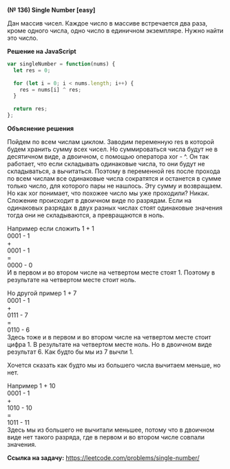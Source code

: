 **(№ 136) Single Number [easy]**

Дан массив чисел. Каждое число в массиве встречается два раза, кроме одного числа, одно число в единичном экземпляре. Нужно найти это число.

**Решение на JavaScript**

```javascript
var singleNumber = function(nums) {
  let res = 0;
  
  for (let i = 0; i < nums.length; i++) {
    res = nums[i] ^ res;
  }
  
  return res;
};
```

**Объяснение решения**

Пойдем по всем числам циклом. Заводим переменную res в которой будем хранить сумму всех чисел. Но суммироваться числа будут не в десятичном виде, а двоичном, с помощью оператора xor - ^. Он так работает, что если складывать одинаковые числа, то они будут не складываться, а вычитаться. Поэтому в переменной res после прохода по всем числам все одинаковые числа сократятся и останется в сумме только число, для которого пары не нашлось. Эту сумму и возвращаем.
Но как xor понимает, что похожее число мы уже проходили? Никак. Сложение происходит в двоичном виде по разрядам. Если на одинаковых разрядах в двух разных числах стоят одинаковые значения тогда они не складываются, а превращаются в ноль.

Например если сложить 1 \+ 1  
0001 \- 1  
\+  
0001 \- 1  
\=  
0000 \- 0  
И в первом и во втором числе на четвертом месте стоят 1. Поэтому в результате на четвертом месте стоит ноль.

Но другой пример 1 \+ 7  
0001 \- 1  
\+  
0111 \- 7  
\=  
0110 \- 6  
Здесь тоже и в первом и во втором числе на четвертом месте стоит цифра 1. В результате на четвертом месте ноль. Но в двоичном виде результат 6. Как будто бы мы из 7 вычли 1.

Хочется сказать как будто мы из большего числа вычитаем меньше, но нет.

Например 1 \+ 10  
0001 \- 1  
\+  
1010 \- 10  
\=  
1011 \- 11  
Здесь мы из большего не вычитали меньшее, потому что в двоичном виде нет такого разряда, где в первом и во втором числе совпали значения.

**Ссылка на задачу:** https://leetcode.com/problems/single-number/
